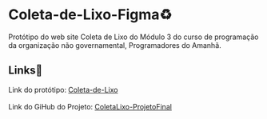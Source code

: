 # Coleta-de-Lixo-Figma♻️
<p>Protótipo do web site Coleta de Lixo do Módulo 3 do curso de programação da organização não governamental, Programadores do Amanhã.</p>
<h2>Links🔗</h2>

Link do protótipo: [Coleta-de-Lixo](https://www.figma.com/proto/tu86IaUCVuhbMG4RZcv4d0/Prot%C3%B3tipo-Coleta-de-Lixo?node-id=1-2&node-type=canvas&t=JjGQNR18tZGX5cSA-1&scaling=scale-down&content-scaling=fixed&page-id=0%3A1&starting-point-node-id=1%3A2&share=1)<br><br>
Link do GiHub do Projeto: [ColetaLixo-ProjetoFinal](https://github.com/Joicylara/ColetaLixo-ProjetoFinal)<br><br>
